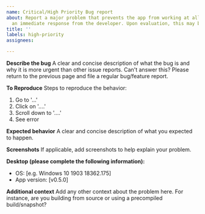 ```yaml
---
name: Critical/High Priority Bug report
about: Report a major problem that prevents the app from working at all that requires
  an immediate response from the developer. Upon evaluation, this may be promoted/demoted.
title: ''
labels: high-priority
assignees:

---
```


**Describe the bug**
A clear and concise description of what the bug is and why it is more urgent than other issue reports. Can't answer this? Please return to the previous page and file a regular bug/feature report.

**To Reproduce**
Steps to reproduce the behavior:
1. Go to '...'
2. Click on '....'
3. Scroll down to '....'
4. See error

**Expected behavior**
A clear and concise description of what you expected to happen.

**Screenshots**
If applicable, add screenshots to help explain your problem.

**Desktop (please complete the following information):**
 - OS: [e.g. Windows 10 1903 18362.175]
 - App version: [v0.5.0]

**Additional context**
Add any other context about the problem here. For instance, are you building from source or using a precompiled build/snapshot?
